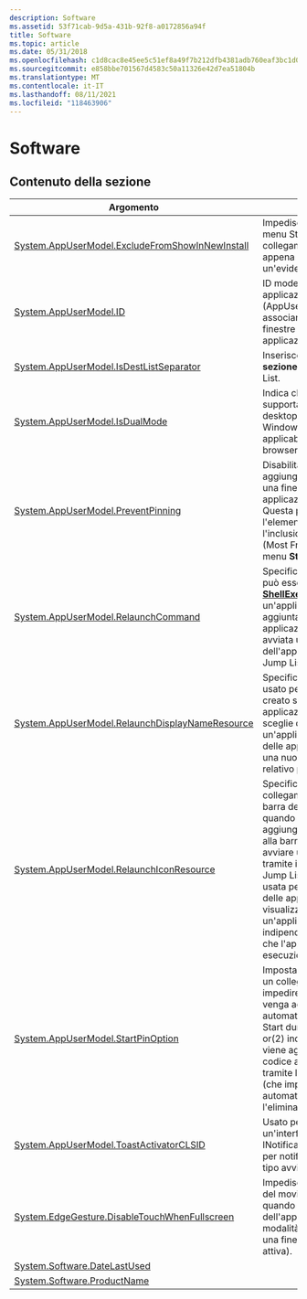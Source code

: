 ```yaml
---
description: Software
ms.assetid: 53f71cab-9d5a-431b-92f8-a0172856a94f
title: Software
ms.topic: article
ms.date: 05/31/2018
ms.openlocfilehash: c1d8cac8e45ee5c51ef8a49f7b212dfb4381adb760eaf3bc1d08b21b4f9c7464
ms.sourcegitcommit: e858bbe701567d4583c50a11326e42d7ea51804b
ms.translationtype: MT
ms.contentlocale: it-IT
ms.lasthandoff: 08/11/2021
ms.locfileid: "118463906"
---
```

# <a name="software"></a>Software

## <a name="in-this-section"></a>Contenuto della sezione



| Argomento                                                                                                                          | Descrizione                                                                                                                                                                                                                                                                                                                  |
|--------------------------------------------------------------------------------------------------------------------------------|------------------------------------------------------------------------------------------------------------------------------------------------------------------------------------------------------------------------------------------------------------------------------------------------------------------------------|
| [System.AppUserModel.ExcludeFromShowInNewInstall](./props-system-appusermodel-excludefromshowinnewinstall.md)<br/> | Impedisce a una **voce del** menu Start per un collegamento all'applicazione appena installato di ricevere un'evidenziazione.<br/>                                                                                                                                                                                                            |
| [System.AppUserModel.ID](./props-system-appusermodel-id.md)<br/>                                                   | ID modello utente applicazione esplicito (AppUserModelID) usato per associare processi, file e finestre a una particolare applicazione.<br/>                                                                                                                                                                             |
| [System.AppUserModel.IsDestListSeparator](./props-system-appusermodel-isdestlistseparator.md)<br/>                 | Inserisce un separatore nella **sezione Attività** di un Jump List.<br/>                                                                                                                                                                                                                                                      |
| [System.AppUserModel.IsDualMode](props-system-appusermodel-isdualmode.md)<br/>                                          | Indica che un'applicazione supporta due modalità desktop e immersive. In Windows 8, questa proprietà è applicabile solo per i Web browser.<br/>                                                                                                                                                                         |
| [System.AppUserModel.PreventPinning](./props-system-appusermodel-preventpinning.md)<br/>                           | Disabilita la possibilità di aggiungere un collegamento o una finestra alla barra delle applicazioni o al menu **Start.** Questa proprietà rende inoltre l'elemento non idoneo per l'inclusione nell'elenco MFU (Most Frequently Used) del menu **Start.**<br/>                                                                                               |
| [System.AppUserModel.RelaunchCommand](./props-system-appusermodel-relaunchcommand.md)<br/>                         | Specifica un comando che può essere eseguito tramite [**ShellExecute**](/windows/win32/api/shellapi/nf-shellapi-shellexecutea) per avviare un'applicazione quando viene aggiunta alla barra delle applicazioni o quando viene avviata una nuova istanza dell'applicazione tramite il Jump List dell'applicazione.<br/>                                                                      |
| [System.AppUserModel.RelaunchDisplayNameResource](./props-system-appusermodel-relaunchdisplaynameresource.md)<br/> | Specifica il nome visualizzato usato per il collegamento creato sulla barra delle applicazioni quando l'utente sceglie di aggiungere un'applicazione alla barra delle applicazioni o avviare una nuova istanza tramite il relativo pulsante Jump List.<br/>                                                                                                                       |
| [System.AppUserModel.RelaunchIconResource](./props-system-appusermodel-relaunchiconresource.md)<br/>               | Specifica l'icona usata per il collegamento creato sulla barra delle applicazioni quando l'utente sceglie di aggiungere un'applicazione alla barra delle applicazioni o avviare una nuova istanza tramite il relativo pulsante Jump List. Si tratta dell'icona usata per il gruppo della barra delle applicazioni e viene visualizzata per un'applicazione aggiunta indipendentemente dal fatto che l'applicazione sia in esecuzione o meno.<br/> |
| [System.AppUserModel.StartPinOption](props-system-appusermodel-startpinoption.md)<br/>                                  | Impostare questa proprietà su un collegamento su (1) per impedire che un'applicazione venga aggiunta automaticamente schermata Start durante l'installazione; or(2) indica che un elemento viene aggiunto a livello di codice all'utilità di avvio tramite l'azione dell'utente (che implica l'aggiunta automatica a Start e l'eliminazione alla sblocca).<br/>                                |
| [System.AppUserModel.ToastActivatorCLSID](props-system-appusermodel-toastactivatorclsid.md)<br/>                        | Usato per creare un'interfaccia INotificationActivationCallback per notificare le attivazioni di tipo avviso popup.<br/>                                                                                                                                                                                                                  |
| [System.EdgeGesture.DisableTouchWhenFullscreen](props-system-edgegesture-disabletouchwhenfullscreen.md)<br/>            | Impedisce i comportamenti del movimento del bordo quando una finestra dell'applicazione è attiva e in modalità schermo intero (o una finestra di proprietà è attiva). <br/>                                                                                                                                                                                     |
| [System.Software.DateLastUsed](./props-system-software-datelastused.md)<br/>                                       |                                                                                                                                                                                                                                                                                                                              |
| [System.Software.ProductName](./props-system-software-productname.md)<br/>                                         |                                                                                                                                                                                                                                                                                                                              |



 

 

 
